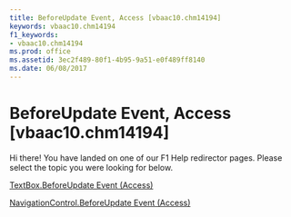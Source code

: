 ```yaml
---
title: BeforeUpdate Event, Access [vbaac10.chm14194]
keywords: vbaac10.chm14194
f1_keywords:
- vbaac10.chm14194
ms.prod: office
ms.assetid: 3ec2f489-80f1-4b95-9a51-e0f489ff8140
ms.date: 06/08/2017
---
```



# BeforeUpdate Event, Access [vbaac10.chm14194]

Hi there! You have landed on one of our F1 Help redirector pages. Please select the topic you were looking for below.

[TextBox.BeforeUpdate Event (Access)](http://msdn.microsoft.com/library/0d57cbce-bdbf-e19e-7f6a-11a00cb6c5f4%28Office.15%29.aspx)

[NavigationControl.BeforeUpdate Event (Access)](http://msdn.microsoft.com/library/397c8bb2-1c8d-fa32-5015-65b58b215b38%28Office.15%29.aspx)



